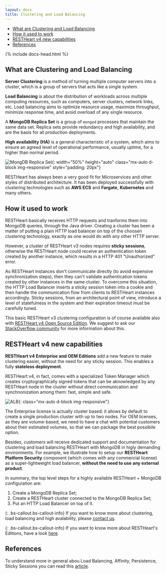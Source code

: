 ```yaml
---
layout: docs
title: Clustering and Load Balancing
---
```


<div markdown="1" class="d-none d-xl-block col-xl-2 order-last bd-toc">

- [What are Clustering and Load Balancing](#what-are-clustering-and-load-balancing)
- [How it used to work](#how-it-used-to-work)
- [RESTHeart v4 new capabilities](#restheart-v4-new-capabilities)
- [References](#references)

</div>

<div markdown="1" class="col-12 col-md-9 col-xl-8 py-md-3 bd-content">
{% include docs-head.html %}

## What are Clustering and Load Balancing

__Server Clustering__ is a method of turning multiple computer servers into a cluster, which is a group of servers that acts like a single system.

__Load Balancing__ is about the distribution of workloads across multiple computing resources, such as computers, server clusters, network links, etc. Load balancing aims to optimize resource usage, maximize throughput, minimize response time, and avoid overload of any single resource.

A __MongoDB Replica Set__ is a group of `mongod` processes that maintain the same data set. Replica sets provide redundancy and high availability, and are the basis for all production deployments.

__High availability (HA)__ is a general characteristic of a system, which aims to ensure an agreed level of operational performance, usually uptime, for a higher than normal period.

![MongDB Replica Set](/images/mongodb_replicaset.png){: width="50%" height="auto" class="mx-auto d-block img-responsive" style="padding: 20px"}

RESTHeart has always been a very good fit for Microservices and other styles of distributed architecture. It has been deployed successfully with clustering technologies such as __AWS ECS__ and __Fargate__, __Kubernetes__ and many others. 

## How it used to work

RESTHeart basically receives HTTP requests and tranforms them into MongoDB queries, through the Java driver. Creating a cluster has been a matter of putting a plain HTTP load balancer on top of the choosen clustering technology, exactly as one would do with any other HTTP server.

However, a cluster of RESTHeart v3 nodes requires __sticky sessions__, otherwise the RESTHeart node could receive an authentication token created by another instance, which results in a HTTP 401 "Unauthorized" error.

As RESTHeart instances don't communicate directly (to avoid expensive synchronization steps), then they can't validate authentication tokens created by other instances in the same cluster. To overcome this situation, the HTTP Load Balancer inserts a sticky session token into a cookie and then handle the communication flow from clients to RESTHeart instances accordingly. Sticky sessions, from an architectural point of view, introduce a level of statefulness in the system and their expiration timeout must be carefully tuned.

This basic RESTHeart v3 clustering configuration is of course available also with [RESTHeart v4 Open Source Edition](https://github.com/softInstigate/restheart). We suggest to ask our [StackOverflow community](https://stackoverflow.com/questions/tagged/restheart) for more information about this.

## RESTHeart v4 new capabilities

__RESTHeart v4 Enterprise and OEM Editions__ add a new feature to make clustering easier, without the need for any sticky session. This enables a fully __stateless deployment__. 

RESTHeart v4, in fact, comes with a specialized Token Manager which creates cryptographically signed tokens that can be aknowledged by any RESTHeart node in the cluster without direct communication and synchnonization among them: fast, simple and safe.

![ALB](/images/alb.png){: class="mx-auto d-block img-responsive"}

The Enterprise license is actually cluster based: it allows by default to create a single production cluster with up to two nodes. For OEM licenses, as they are volume-based, we need to have a chat with potential customers about their estimated volumes, so that we can package the best possibile option.

Besides, customers will receive dedicated support and documentation for clustering and load balancing RESTHeart with MongoDB in higly demanding environments. For example, we illustrate how to setup our __RESTHeart Platform Security__ component (which comes with any commercial license) as a super-lightweight load balancer, __without the need to use any external product__.

In summary, the top level steps for a highly available RESTHeart + MongoDB configuration are:

1. Create a MongoDB Replica Set;
2. Create a RESTHeart cluster connected to the MongoDB Replica Set;
3. Put an HTTP Load Balancer on top of it.

{: .bs-callout.bs-callout-info}
If you want to know more about clustering, load balancing and high avalability, please [contact us](/services).

{: .bs-callout.bs-callout-info}
If you want to know more about RESTHeart's Editions, have a look [here](/editions).

## References

To understand more in general abou Load Balancing, Affinity, Persistence, Sticky Sessions you can read this [article](https://www.haproxy.com/fr/blog/load-balancing-affinity-persistence-sticky-sessions-what-you-need-to-know/). 

</div>
